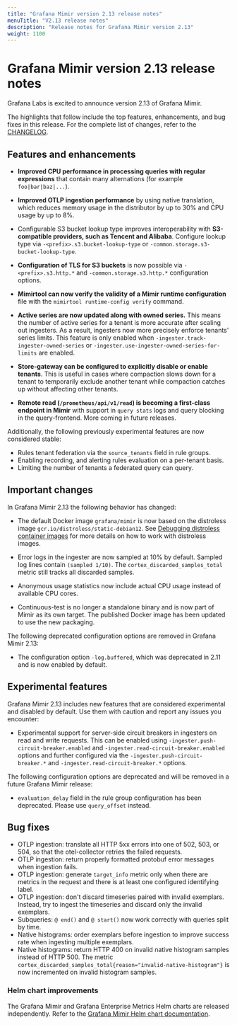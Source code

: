 ```yaml
---
title: "Grafana Mimir version 2.13 release notes"
menuTitle: "V2.13 release notes"
description: "Release notes for Grafana Mimir version 2.13"
weight: 1100
---
```


# Grafana Mimir version 2.13 release notes

<!-- vale Grafana.GoogleWill = NO -->
<!-- vale Grafana.Timeless = NO -->
<!-- Release notes are often future focused -->

Grafana Labs is excited to announce version 2.13 of Grafana Mimir.

The highlights that follow include the top features, enhancements, and bug fixes in this release.
For the complete list of changes, refer to the [CHANGELOG](https://github.com/grafana/mimir/blob/main/CHANGELOG.md).

## Features and enhancements

- **Improved CPU performance in processing queries with regular expressions** that contain many alternations (for example `foo|bar|baz|...`).

- **Improved OTLP ingestion performance** by using native translation, which reduces memory usage in the distributor by up to 30% and CPU usage by up to 8%.

- Configurable S3 bucket lookup type improves interoperability with **S3-compatible providers, such as Tencent and Alibaba**. Configure lookup type via `-<prefix>.s3.bucket-lookup-type` or `-common.storage.s3-bucket-lookup-type`.

- **Configuration of TLS for S3 buckets** is now possible via `-<prefix>.s3.http.*` and `-common.storage.s3.http.*` configuration options.

- **Mimirtool can now verify the validity of a Mimir runtime configuration** file with the `mimirtool runtime-config verify` command.

- **Active series are now updated along with owned series.** This means the number of active series for a tenant is more accurate after scaling out ingesters. As a result, ingesters now more precisely enforce tenants' series limits. This feature is only enabled when `-ingester.track-ingester-owned-series` or `-ingester.use-ingester-owned-series-for-limits` are enabled.

- **Store-gateway can be configured to explicitly disable or enable tenants**. This is useful in cases where compaction slows down for a tenant to temporarily exclude another tenant while compaction catches up without affecting other tenants.

- **Remote read (`/prometheus/api/v1/read`) is becoming a first-class endpoint in Mimir** with support in `query stats` logs and query blocking in the query-frontend. More coming in future releases.

Additionally, the following previously experimental features are now considered stable:

- Rules tenant federation via the `source_tenants` field in rule groups.
- Enabling recording, and alerting rules evaluation on a per-tenant basis.
- Limiting the number of tenants a federated query can query.

## Important changes

In Grafana Mimir 2.13 the following behavior has changed:

- The default Docker image `grafana/mimir` is now based on the distroless image `gcr.io/distroless/static-debian12`.
  See [Debugging distroless container images](https://grafana.com/docs/mimir/latest/manage/mimir-runbooks/#debugging-distroless-container-images-in-kubernetes) for more details on how to
  work with distroless images.

- Error logs in the ingester are now sampled at 10% by default. Sampled log lines contain `(sampled 1/10)`. The `cortex_discarded_samples_total` metric still tracks all discarded samples.

- Anonymous usage statistics now include actual CPU usage instead of available CPU cores.

- Continuous-test is no longer a standalone binary and is now part of Mimir as its own target. The published Docker image has been updated to use the new packaging.

The following deprecated configuration options are removed in Grafana Mimir 2.13:

- The configuration option `-log.buffered`, which was deprecated in 2.11 and is now enabled by default.

## Experimental features

Grafana Mimir 2.13 includes new features that are considered experimental and disabled by default.
Use them with caution and report any issues you encounter:

- Experimental support for server-side circuit breakers in ingesters on read and write requests. This can be enabled using `-ingester.push-circuit-breaker.enabled` and `-ingester.read-circuit-breaker.enabled` options and further configured via the `-ingester.push-circuit-breaker.*` and `-ingester.read-circuit-breaker.*` options.

The following configuration options are deprecated and will be removed in a future Grafana Mimir release:

- `evaluation_delay` field in the rule group configuration has been deprecated. Please use `query_offset` instead.

## Bug fixes

- OTLP ingestion: translate all HTTP 5xx errors into one of 502, 503, or 504, so that the otel-collector retries the failed requests.
- OTLP ingestion: return properly formatted protobuf error messages when ingestion fails.
- OTLP ingestion: generate `target_info` metric only when there are metrics in the request and there is at least one configured identifying label.
- OTLP ingestion: don't discard timeseries paired with invalid exemplars. Instead, try to ingest the timeseries and discard only the invalid exemplars.
- Subqueries: `@ end()` and `@ start()` now work correctly with queries split by time.
- Native histograms: order exemplars before ingestion to improve success rate when ingesting multiple exemplars.
- Native histograms: return HTTP 400 on invalid native histogram samples instead of HTTP 500. The metric `cortex_discarded_samples_total{reason="invalid-native-histogram"}` is now incremented on invalid histogram samples.

### Helm chart improvements

The Grafana Mimir and Grafana Enterprise Metrics Helm charts are released independently.
Refer to the [Grafana Mimir Helm chart documentation](/docs/helm-charts/mimir-distributed/latest/).

